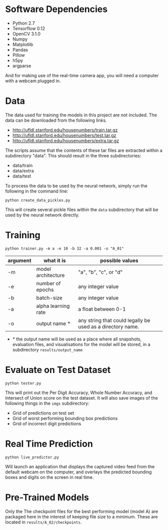 # Software Dependencies

- Python 2.7 
- Tensorflow 0.12
- OpenCV 3.1.0
- Numpy
- Matplotlib
- Pandas
- Pillow
- h5py
- argparse

And for making use of the real-time camera app, you will need a computer with 
a webcam plugged in. 


# Data

The data used for training the models in this project are not included. The data 
can be downloaded from the following links. 

- http://ufldl.stanford.edu/housenumbers/train.tar.gz
- http://ufldl.stanford.edu/housenumbers/test.tar.gz
- http://ufldl.stanford.edu/housenumbers/extra.tar.gz

The scripts assume that the contents of these tar files are extracted within a subdirectory "data". This should result in the three subdirectories: 

- data/train
- data/extra
- data/test

To process the data to be used by the neural network, simply run the following 
in the command line: 

    python create_data_pickles.py
    
This will create several pickle files within the `data` subdirectory that will 
be used by the neural network directly. 


# Training

    python trainer.py -m a -e 10 -b 32 -a 0.001 -o "A_01"


| argument | what it is         | possible values |
|----------|--------------------|----------------|
| -m       | model architecture | "a", "b", "c", or "d" |
| -e       | number of epochs   | any integer value |
| -b       | batch-size         | any integer value |
| -a       | alpha learning rate| a float between 0-1 |
| -o       | output name *      | any string that could legally be used as a directory name. |

- \* the output name will be used as a place where all snapshots, evaluation files, and visualisations for the model will be stored, in a subdirectory `results/output_name` 


# Evaluate on Test Dataset

    python tester.py

This will print out the Per Digit Accuracy, Whole Number Accuracy, and Intersect 
of Union score on the test dataset. It will also save images of the following 
things in the `imgs` subdirectory: 

- Grid of predictions on test set
- Grid of worst performing bounding box predictions
- Grid of incorrect digit predictions



# Real Time Prediction

    python live_predictor.py

Will launch an application that displays the captured video feed from the 
default webcam on the computer, and overlays the predicted bounding boxes and 
digits on the screen in real time. 



# Pre-Trained Models

Only the The checkpoint files for the best performing model (model A) are 
packaged here in the interest of keeping file size to a minimum. These are 
located in `results/A_02/checkpoints`.



